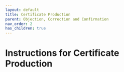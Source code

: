 ```yaml
---
layout: default
title: Certificate Production
parent: Objection, Correction and Confirmation
nav_order: 2
has_children: true
---
```

# Instructions for Certificate Production
